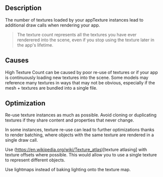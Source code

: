 ## Description
The number of textures loaded by your appTexture instances lead to additional draw calls when rendering your app.

> The texture count represents all the textures you have ever renderered into the scene, even if you stop using the texture later in the app's lifetime.

## Causes

High Texture Count can be caused by poor re-use of textures or if your app is continuously loading new textures into the scene. Some models may reference many textures in ways that may not be obvious, especially if the mesh + textures are bundled into a single file. 

## Optimization
Re-use texture instances as much as possible. Avoid cloning or duplicating textures if they share content and properties that never change.

In some instances, texture re-use can lead to further optimizations thanks to render batching, where objects with the same 
texture are rendered in a single draw call.

Use (https://en.wikipedia.org/wiki/Texture_atlas)[texture atlasing] with texture offsets where possible. 
This would allow you to use a single texture to represent different objects.

Use lightmaps instead of baking lighting onto the texture map.

